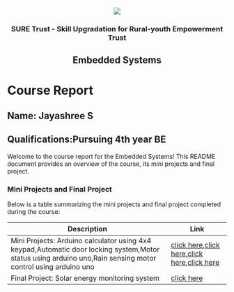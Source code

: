 <!-- PROJECT LOGO -->
<br />

<div align="center">
   <img src='https://user-images.githubusercontent.com/73131499/166115643-d3187f47-d38f-41b2-ae42-5ecbbc60de14.png' />


<h3 align="center">SURE Trust - Skill Upgradation for Rural-youth Empowerment Trust</h3>
  <h2> Embedded Systems </h2>
</div>

# Course Report

## Name: Jayashree S

## Qualifications:Pursuing 4th year BE

Welcome to the course report for the Embedded Systems! This README document provides an overview of the course, its mini projects and final project.

### Mini Projects and Final Project

Below is a table summarizing the mini projects and final project completed during the course:

| Description                               | Link                                    |
|-------------------------------------------|-----------------------------------------|
| Mini Projects: Arduino calculator using 4x4 keypad,Automatic door locking system,Motor status using arduino uno,Rain sensing motor control using arduino uno | [click here](https://github.com/sure-trust/G6_ES/tree/main/Mini%20Projects/Jayashree%20S/ARDUINO%20CALCULATOR%20USING%204X4%20KEYPAD),[click here](https://github.com/sure-trust/G6_ES/tree/main/Mini%20Projects/Jayashree%20S/AUTOMATIC%20DOOR%20LOCKING%20SYSTEM),[click here](https://github.com/sure-trust/G6_ES/tree/main/Mini%20Projects/Jayashree%20S/MOTOR%20STATUS%20USING%20ARDUINO%20UNO),[click here](https://github.com/sure-trust/G6_ES/tree/main/Mini%20Projects/Jayashree%20S/RAIN%20SENSING%20MOTOR%20CONTROL%20USING%20ARDUINO%20UNO)                        |
| Final Project: Solar energy monitoring system |[click here](https://github.com/sure-trust/G6_ES/tree/main/Final%20Capstone%20Project/Jayashree%20S/SOLAR%20ENERGY%20MONITORING%20SYSTEM)                         |

